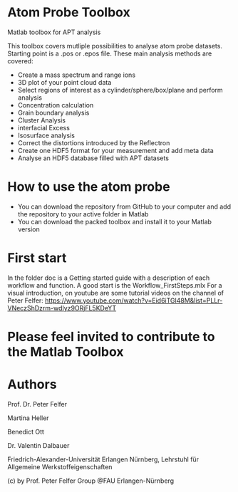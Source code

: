 # Atom Probe Toolbox
 Matlab toolbox for APT analysis

 This toolbox covers mutliple possibilities to analyse atom probe datasets.
 Starting point is a .pos or .epos file. These main analysis methods are covered:
 - Create a mass spectrum and range ions
 - 3D plot of your point cloud data
 - Select regions of interest as a cylinder/sphere/box/plane and perform analysis
 - Concentration calculation
 - Grain boundary analysis
 - Cluster Analysis
 - interfacial Excess
 - Isosurface analysis
 - Correct the distortions introduced by the Reflectron
 - Create one HDF5 format for your measurement and add meta data
 - Analyse an HDF5 database filled with APT datasets

# How to use the atom probe
- You can download the repository from GitHub to your computer and add the repository to your active folder in Matlab
- You can download the packed toolbox and install it to your Matlab version

# First start
In the folder doc is a Getting started guide with a description of each workflow and function. 
A good start is the Workflow_FirstSteps.mlx
For a visual introduction, on youtube are some tutorial videos on the channel of Peter Felfer:
https://www.youtube.com/watch?v=Eid6iTGl48M&list=PLLr-VNeczShDzrm-wdIyz9ORjFL5KDeYT

# Please feel invited to contribute to the Matlab Toolbox

# Authors

Prof. Dr. Peter Felfer

Martina Heller

Benedict Ott

Dr. Valentin Dalbauer

Friedrich-Alexander-Universität Erlangen Nürnberg, Lehrstuhl für Allgemeine Werkstoffeigenschaften


(c) by Prof. Peter Felfer Group @FAU Erlangen-Nürnberg
